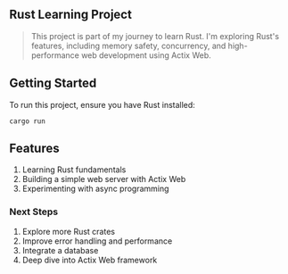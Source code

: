 ## Rust Learning Project

> This project is part of my journey to learn Rust. I'm exploring Rust's features, including memory safety, concurrency, and high-performance web development using Actix Web.

## Getting Started

To run this project, ensure you have Rust installed:

`cargo run`

## Features

1. Learning Rust fundamentals
2. Building a simple web server with Actix Web
3. Experimenting with async programming

### Next Steps

1. Explore more Rust crates
2. Improve error handling and performance
3. Integrate a database
4. Deep dive into Actix Web framework